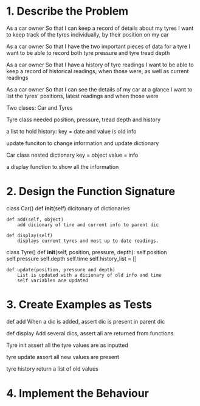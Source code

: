 # 1. Describe the Problem

As a car owner
So that I can keep a record of details about my tyres
I want to keep track of the tyres individually, by their position on my car

As a car owner
So that I have the two important pieces of data for a tyre
I want to be able to record both tyre pressure and tyre tread depth

As a car owner
So that I have a history of tyre readings
I want to be able to keep a record of historical readings, when those were, as well as current readings

As a car owner
So that I can see the details of my car at a glance
I want to list the tyres' positions, latest readings and when those were

Two clases: Car and Tyres

Tyre class needed position, pressure, tread depth and history

a list to hold history: key = date and value is old info

update funciton to change information and update dictionary

Car class nested dictionary key = object value = info

a display function to show all the information

# 2. Design the Function Signature

class Car()
    def __init__(self)
        dicitonary of dictionaries

    def add(self, object)
        add dicionary of tire and current info to parent dic

    def display(self)
        displays current tyres and most up to date readings.

class Tyre()
    def __init__(self, position, pressure, depth):
        self.position
        self.pressure
        self.depth
        self.time
        self.history_list = []
    
    def update(position, pressure and depth)
        List is updated with a dicionary of old info and time
        self variables are updated

# 3. Create Examples as Tests

def add
When a dic is added, assert dic is present in parent dic

def display
Add several dics, assert all are returned from functions

Tyre init
assert all the tyre values are as inputted

tyre update
assert all new values are present

tyre history
return a list of old values

# 4. Implement the Behaviour
